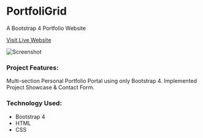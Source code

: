 # PortfoliGrid
A Bootstrap 4 Portfolio Website

[Visit Live Website](https://rrahool.github.io/portfoligrid/src/index.html "PortfoliGrid - Portfolio Website")

![Screenshot](https://i.ibb.co/x1ssDNk/r5.png "PortfoliGrid - Portfolio Website")

### Project Features:

Multi-section Personal Portfolio Portal using only Bootstrap 4. Implemented Project Showcase & Contact Form.

### Technology Used:
- Bootstrap 4
- HTML
- CSS
